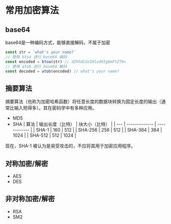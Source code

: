 # 常用加密算法

## base64
base64是一种编码方式，能够直接解码，不属于加密
```js
const str = `what's your name?`
// 使用 btoa 进行 base64 编码
const encoded = btoa(str) // d2hhdCdzIHlvdXIgbmFtZT8=
// 使用 atob 进行 base64 解码
const decoded = atob(encoded) // what's your name?
```

## 摘要算法
摘要算法（也称为加密哈希函数）将任意长度的数据块转换为固定长度的输出（通常比输入短得多）。其在密码学中有多种应用。
- MD5
- SHA
| 算法 | 输出长度（比特） | 块大小（比特） |
| --- | ------------- | ------------ |
| SHA-1 | 160 | 512 |
| SHA-256 | 256 | 512 |
| SHA-384 | 384 | 1024 |
| SHA-512 | 512 | 1024 |

现在，SHA-1 被认为是易受攻击的，不应将其用于加密应用程序。

## 对称加密/解密
- AES
- DES

## 非对称加密/解密
- RSA
- SM2